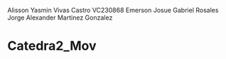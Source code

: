Alisson Yasmin Vivas Castro VC230868
Emerson Josue Gabriel Rosales
Jorge Alexander Martinez Gonzalez 


# Catedra2_Mov
